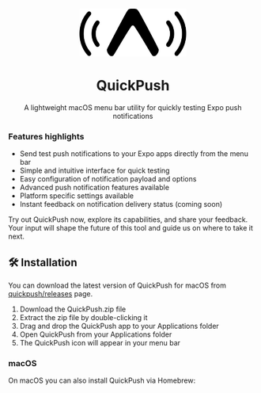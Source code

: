 <p align="center">
  <picture >
    <source height="96" media="(prefers-color-scheme: dark)" srcset="./.github/resources/icon-white.png">
    <img height="96" alt="QuickPush" src="./.github/resources/icon-dark.png">
  </picture>
  <h1 align="center">QuickPush</h1>
</p>

<p align="center">A lightweight macOS menu bar utility for quickly testing Expo push notifications</p>

### Features highlights

- Send test push notifications to your Expo apps directly from the menu bar
- Simple and intuitive interface for quick testing
- Easy configuration of notification payload and options
- Advanced push notification features available
- Platform specific settings available
- Instant feedback on notification delivery status (coming soon)

Try out QuickPush now, explore its capabilities, and share your feedback. Your input will shape the future of this tool and guide us on where to take it next.

## 🛠️ Installation

You can download the latest version of QuickPush for macOS from [quickpush/releases](https://github.com/betomoedano/quick-push/releases) page.

1. Download the QuickPush.zip file
2. Extract the zip file by double-clicking it
3. Drag and drop the QuickPush app to your Applications folder
4. Open QuickPush from your Applications folder
5. The QuickPush icon will appear in your menu bar

### macOS

On macOS you can also install QuickPush via Homebrew:
